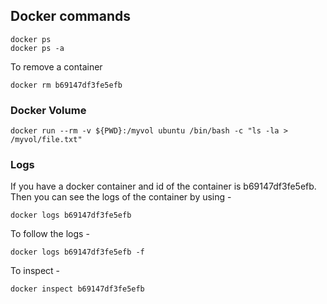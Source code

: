 ## Docker commands

    docker ps    
    docker ps -a
    
  To remove a container
    
    docker rm b69147df3fe5efb
  
  
### Docker Volume

    docker run --rm -v ${PWD}:/myvol ubuntu /bin/bash -c "ls -la > /myvol/file.txt"
  
  
### Logs

  If you have a docker container and id of the container is b69147df3fe5efb. Then you can see the logs of the container by using -
  
    docker logs b69147df3fe5efb
  
  To follow the logs -
  
    docker logs b69147df3fe5efb -f
    
    
  To inspect -
  
    docker inspect b69147df3fe5efb
